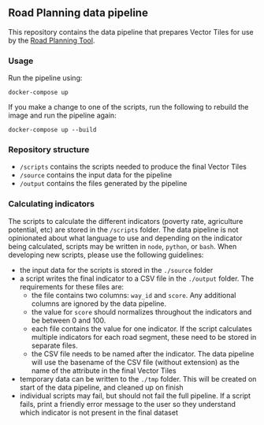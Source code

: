 ## Road Planning data pipeline
This repository contains the data pipeline that prepares Vector Tiles for use by the [Road Planning Tool](https://github.com/developmentseed/moz-road-planning).

### Usage
Run the pipeline using:

```
docker-compose up
```

If you make a change to one of the scripts, run the following to rebuild the image and run the pipeline again:


```
docker-compose up --build
```


### Repository structure

- `/scripts` contains the scripts needed to produce the final Vector Tiles
- `/source` contains the input data for the pipeline
- `/output` contains the files generated by the pipeline

### Calculating indicators
The scripts to calculate the different indicators (poverty rate, agriculture potential, etc) are stored in the `/scripts` folder. The data pipeline is not opinionated about what language to use and depending on the indicator being calculated, scripts may be written in `node`, `python`, or `bash`. When developing new scripts, please use the following guidelines:

- the input data for the scripts is stored in the `./source` folder
- a script writes the final indicator to a CSV file in the `./output` folder. The requirements for these files are:  
  - the file contains two columns: `way_id` and `score`. Any additional columns are ignored by the data pipeline.
  - the value for `score` should normalizes throughout the indicators and be between 0 and 100.
  - each file contains the value for one indicator. If the script calculates multiple indicators for each road segment, these need to be stored in separate files.
  - the CSV file needs to be named after the indicator. The data pipeline will use the basename of the CSV file (without extension) as the name of the attribute in the final Vector Tiles
- temporary data can be written to the `./tmp` folder. This will be created on start of the data pipeline, and cleaned up on finish
- individual scripts may fail, but should not fail the full pipeline. If a script fails, print a friendly error message to the user so they understand which indicator is not present in the final dataset
